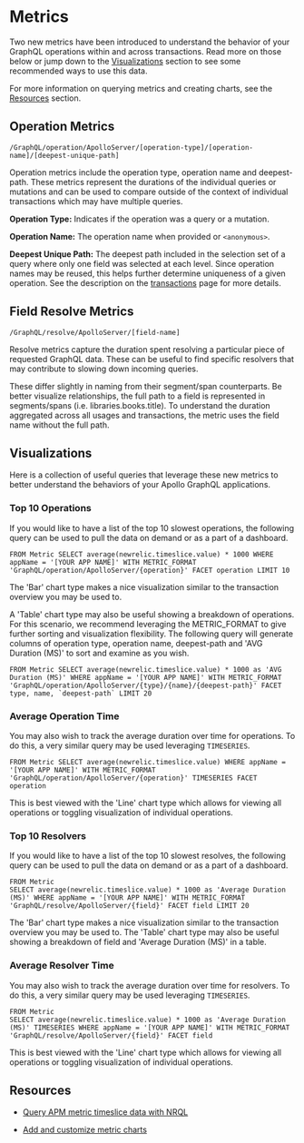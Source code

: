 # Metrics

Two new metrics have been introduced to understand the behavior of your GraphQL operations within and across transactions. Read more on those below or jump down to the [Visualizations](#visualizations) section to see some recommended ways to use this data.

For more information on querying metrics and creating charts, see the [Resources](#resources) section.

## Operation Metrics

`/GraphQL/operation/ApolloServer/[operation-type]/[operation-name]/[deepest-unique-path]`

Operation metrics include the operation type, operation name and deepest-path. These metrics represent the durations of the individual queries or mutations and can be used to compare outside of the context of individual transactions which may have multiple queries.

**Operation Type:** Indicates if the operation was a query or a mutation.

**Operation Name:** The operation name when provided or `<anonymous>`.

**Deepest Unique Path:** The deepest path included in the selection set of a query where only one field was selected at each level. Since operation names may be reused, this helps further determine uniqueness of a given operation. See the description on the [transactions](./transactions.md#deepest-unique-path) page for more details.

## Field Resolve Metrics

`/GraphQL/resolve/ApolloServer/[field-name]`

Resolve metrics capture the duration spent resolving a particular piece of requested GraphQL data. These can be useful to find specific resolvers that may contribute to slowing down incoming queries.

These differ slightly in naming from their segment/span counterparts. Be better visualize relationships, the full path to a field is represented in segments/spans (i.e. libraries.books.title). To understand the duration aggregated across all usages and transactions, the metric uses the field name without the full path.

## Visualizations

Here is a collection of useful queries that leverage these new metrics to better understand the behaviors of your Apollo GraphQL applications.

### Top 10 Operations

If you would like to have a list of the top 10 slowest operations, the following query can be used to pull the data on demand or as a part of a dashboard.

```
FROM Metric SELECT average(newrelic.timeslice.value) * 1000 WHERE appName = '[YOUR APP NAME]' WITH METRIC_FORMAT 'GraphQL/operation/ApolloServer/{operation}' FACET operation LIMIT 10
```

The 'Bar' chart type makes a nice visualization similar to the transaction overview you may be used to.

A 'Table' chart type may also be useful showing a breakdown of operations. For this scenario, we recommend leveraging the METRIC_FORMAT to give further sorting and visualization flexibility. The following query will generate columns of operation type, operation name, deepest-path and 'AVG Duration (MS)' to sort and examine as you wish.

```
FROM Metric SELECT average(newrelic.timeslice.value) * 1000 as 'AVG Duration (MS)' WHERE appName = '[YOUR APP NAME]' WITH METRIC_FORMAT 'GraphQL/operation/ApolloServer/{type}/{name}/{deepest-path}' FACET type, name, `deepest-path` LIMIT 20
```

### Average Operation Time

You may also wish to track the average duration over time for operations. To do this, a very similar query may be used leveraging `TIMESERIES`.

```
FROM Metric SELECT average(newrelic.timeslice.value) WHERE appName = '[YOUR APP NAME]' WITH METRIC_FORMAT 'GraphQL/operation/ApolloServer/{operation}' TIMESERIES FACET operation
```

This is best viewed with the 'Line' chart type which allows for viewing all operations or toggling visualization of individual operations.

### Top 10 Resolvers

If you would like to have a list of the top 10 slowest resolves, the following query can be used to pull the data on demand or as a part of a dashboard.

```
FROM Metric
SELECT average(newrelic.timeslice.value) * 1000 as 'Average Duration (MS)' WHERE appName = '[YOUR APP NAME]' WITH METRIC_FORMAT 'GraphQL/resolve/ApolloServer/{field}' FACET field LIMIT 20
```

The 'Bar' chart type makes a nice visualization similar to the transaction overview you may be used to. The 'Table' chart type may also be useful showing a breakdown of field and 'Average Duration (MS)' in a table.

### Average Resolver Time

You may also wish to track the average duration over time for resolvers. To do this, a very similar query may be used leveraging `TIMESERIES`.

```
FROM Metric
SELECT average(newrelic.timeslice.value) * 1000 as 'Average Duration (MS)' TIMESERIES WHERE appName = '[YOUR APP NAME]' WITH METRIC_FORMAT 'GraphQL/resolve/ApolloServer/{field}' FACET field
```

This is best viewed with the 'Line' chart type which allows for viewing all operations or toggling visualization of individual operations.

## Resources

* [Query APM metric timeslice data with NRQL](https://docs.newrelic.com/docs/query-your-data/nrql-new-relic-query-language/nrql-query-tutorials/query-apm-metric-timeslice-data-nrql)

* [Add and customize metric charts](https://docs.newrelic.com/docs/insights/use-insights-ui/manage-dashboards/add-customize-metric-charts)
